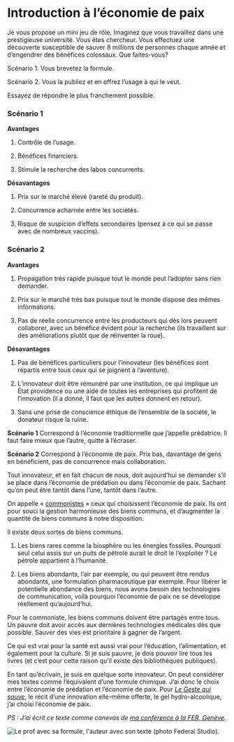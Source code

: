 # Introduction à l’économie de paix

Je vous propose un mini jeu de rôle. Imaginez que vous travaillez dans une prestigieuse université. Vous êtes chercheur. Vous effectuez une découverte susceptible de sauver 8 millions de personnes chaque année et d’engendrer des bénéfices colossaux. Que faites-vous?<span id="more-35460"></span>

Scénario 1. Vous brevetez la formule.

Scénario 2. Vous la publiez et en offrez l’usage à qui le veut.

Essayez de répondre le plus franchement possible.

### Scénario 1

**Avantages**

1. Contrôle de l’usage.

2. Bénéfices financiers.

3. Stimule la recherche des labos concurrents.

**Désavantages**

1. Prix sur le marché élevé (rareté du produit).

2. Concurrence acharnée entre les sociétés.

3. Risque de suspicion d’effets secondaires (pensez à ce qui se passe avec de nombreux vaccins).

### Scénario 2

**Avantages**

1. Propagation très rapide puisque tout le monde peut l’adopter sans rien demander.

2. Prix sur le marché très bas puisque tout le monde dispose des mêmes informations.

3. Pas de réelle concurrence entre les producteurs qui dès lors peuvent collaborer, avec un bénéfice évident pour la recherche (ils travaillent sur des améliorations plutôt que de réinventer la roue).

**Désavantages**

1. Pas de bénéfices particuliers pour l’innovateur (les bénéfices sont répartis entre tous ceux qui se joignent à l’aventure).

2. L’innovateur doit être rémunéré par une institution, ce qui implique un État providence ou une aide de toutes les entreprises qui profitent de l’innovation (il a donné, il faut que les autres donnent en retour).

3. Sans une prise de conscience éthique de l’ensemble de la société, le donateur risque la ruine.

**Scénario 1** Correspond à l’économie traditionnelle que j’appelle prédatrice. Il faut faire mieux que l’autre, quitte à l’écraser.

**Scénario 2** Correspond à l’économie de paix. Prix bas, davantage de gens en bénéficient, pas de concurrence mais collaboration.

Tout innovateur, et en fait chacun de nous, doit aujourd’hui se demander s’il se place dans l’économie de prédation ou dans l’économie de paix. Sachant qu’on peut être tantôt dans l’une, tantôt dans l’autre.

On appelle « [commonistes](https://tcrouzet.com/2013/11/26/amis-commonistes/) » ceux qui choisissent l’économie de paix. Ils ont pour souci la gestion harmonieuse des biens communs, et d’augmenter la quantité de biens communs à notre disposition.

Il existe deux sortes de biens communs.

1. Les biens rares comme la biosphère ou les énergies fossiles. Pourquoi seul celui assis sur un puits de pétrole aurait le droit le l’exploiter ? Le pétrole appartient à l’humanité.

2. Les biens abondants, l’air par exemple, ou qui peuvent être rendus abondants, une formulation pharmaceutique par exemple. Pour libérer le potentielle abondance des biens, nous avons besoin des technologies de communication, voilà pourquoi l’économie de paix ne se développe réellement qu’aujourd’hui.

Pour le commoniste, les biens communs doivent être partagés entre tous. Un pauvre doit avoir accès aux dernières technologies médicales dès que possible. Sauver des vies est prioritaire à gagner de l’argent.

Ce qui est vrai pour la santé est aussi vrai pour l’éducation, l’alimentation, et également pour la culture. Si je suis pauvre, je dois pouvoir lire tous les livres (et c’est pour cette raison qu’il existe des bibliothèques publiques).

En tant qu’écrivain, je suis en quelque sorte innovateur. On peut considérer mes textes comme l’équivalent d’une formule chimique. J’ai donc le choix entre l’économie de prédation et l’économie de paix. Pour [*Le Geste qui sauve*](https://tcrouzet.com/le-geste-qui-sauve/), le récit d’une innovation elle-même offerte, le gel hydro-alcoolique, j’ai choisi l’économie de paix.

*PS : J’ai écrit ce texte comme canevas de [ma conférence à la FER, Genève](http://www.rezonance.ch/rezo/classes/ft-first-tuesday/geneve/20140505/one-community?page_num=0).*

![Le prof avec sa formule, l'auteur avec son texte (photo Federal Studio).](https://tcrouzet.com/images_tc/2014/05/piette-crouzet.jpg)